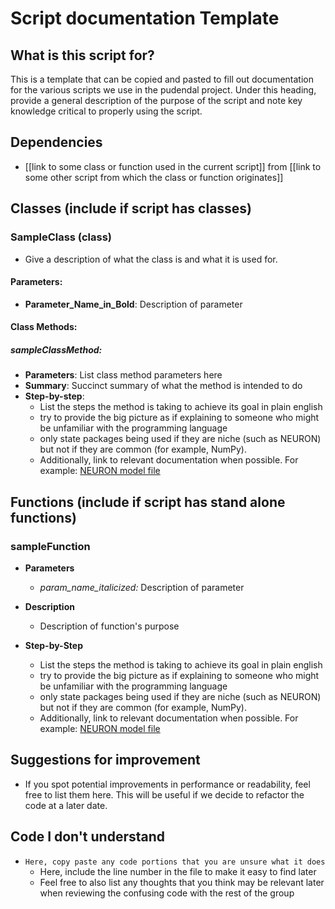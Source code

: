 # Script documentation Template
## What is this script for?
This is a template that can be copied and pasted to fill out documentation for the various scripts we use in the pudendal project. Under this heading, provide a general description of the purpose of the script and note key knowledge critical to properly using the script.

## Dependencies
- [[link to some class or function used in the current script]] from [[link to some other script from which the class or function originates]]

## Classes (include if script has classes)
### SampleClass (class)
- Give a description of what the class is and what it is used for.

#### Parameters:
- **Parameter_Name_in_Bold**: Description of parameter

#### Class Methods:
##### sampleClassMethod:
-  **Parameters**: List class method parameters here
- **Summary**: Succinct summary of what the method is intended to do 
- **Step-by-step**:
	- List the steps the method is taking to achieve its goal in plain english
	- try to provide the big picture as if explaining to someone who might be unfamiliar with the programming language
	- only state packages being used if they are niche (such as NEURON) but not if they are common (for example, NumPy). 
	- Additionally, link to relevant documentation when possible. For example: [NEURON model file](https://neuron.yale.edu/neuron/static/py_doc/modelspec/programmatic/mechanisms/nmodl.html)  


## Functions (include if script has stand alone functions)
### sampleFunction
-  **Parameters**
	- *param_name_italicized:* Description of parameter
- **Description**
	- Description of function's purpose

- **Step-by-Step**
	- List the steps the method is taking to achieve its goal in plain english
	- try to provide the big picture as if explaining to someone who might be unfamiliar with the programming language
	- only state packages being used if they are niche (such as NEURON) but not if they are common (for example, NumPy). 
	- Additionally, link to relevant documentation when possible. For example: [NEURON model file](https://neuron.yale.edu/neuron/static/py_doc/modelspec/programmatic/mechanisms/nmodl.html)  

## Suggestions for improvement
- If you spot potential improvements in performance or readability, feel free to list them here. This will be useful if we decide to refactor the code at a later date.

## Code I don't understand
- ```Here, copy paste any code portions that you are unsure what it does``` 
	- Here, include the line number in the file to make it easy to find later
	- Feel free to also list any thoughts that you think may be relevant later when reviewing  the confusing code with the rest of the group

